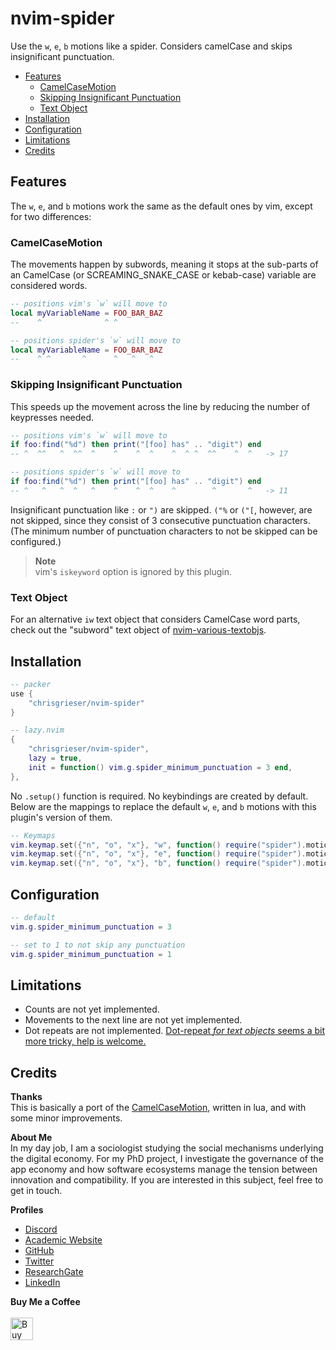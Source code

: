 # nvim-spider
Use the `w`, `e`, `b` motions like a spider. Considers camelCase and skips insignificant punctuation.

<!--toc:start-->
- [Features](#features)
	- [CamelCaseMotion](#camelcasemotion)
	- [Skipping Insignificant Punctuation](#skipping-insignificant-punctuation)
	- [Text Object](#text-object)
- [Installation](#installation)
- [Configuration](#configuration)
- [Limitations](#limitations)
- [Credits](#credits)
<!--toc:end-->

## Features
The `w`, `e`, and `b` motions work the same as the default ones by vim, except for two differences:

### CamelCaseMotion
The movements happen by subwords, meaning it stops at the sub-parts of an CamelCase (or SCREAMING_SNAKE_CASE or kebab-case) variable are considered words.

```lua
-- positions vim's `w` will move to
local myVariableName = FOO_BAR_BAZ
--    ^              ^ ^

-- positions spider's `w` will move to
local myVariableName = FOO_BAR_BAZ
--    ^ ^       ^      ^   ^   ^
```

### Skipping Insignificant Punctuation
This speeds up the movement across the line by reducing the number of keypresses needed.

```lua
-- positions vim's `w` will move to
if foo:find("%d") then print("[foo] has" .. "digit") end
-- ^  ^^   ^  ^^  ^    ^    ^  ^    ^  ^ ^  ^^    ^  ^   -> 17

-- positions spider's `w` will move to
if foo:find("%d") then print("[foo] has" .. "digit") end
-- ^   ^   ^  ^   ^    ^    ^  ^    ^        ^       ^   -> 11
```

Insignificant punctuation like `:` or `")` are skipped. `("%` or `("[`, however, are not skipped, since they consist of 3 consecutive punctuation characters. (The minimum number of punctuation characters to not be skipped can be configured.)

> __Note__  
> vim's `iskeyword` option is ignored by this plugin.

### Text Object
For an alternative `iw` text object that considers CamelCase word parts, check out the "subword" text object of [nvim-various-textobjs](https://github.com/chrisgrieser/nvim-various-textobjs).

## Installation

```lua
-- packer
use { 
	"chrisgrieser/nvim-spider" 
}

-- lazy.nvim
{
	"chrisgrieser/nvim-spider",
	lazy = true,
	init = function() vim.g.spider_minimum_punctuation = 3 end,
},
```

No `.setup()` function is required. No keybindings are created by default. Below are the mappings to replace the default `w`, `e`, and `b` motions with this plugin's version of them.

```lua
-- Keymaps
vim.keymap.set({"n", "o", "x"}, "w", function() require("spider").motion("w") end, { desc = "Spider-w" })
vim.keymap.set({"n", "o", "x"}, "e", function() require("spider").motion("e") end, { desc = "Spider-e" })
vim.keymap.set({"n", "o", "x"}, "b", function() require("spider").motion("b") end, { desc = "Spider-b" })
```

## Configuration

```lua
-- default
vim.g.spider_minimum_punctuation = 3

-- set to 1 to not skip any punctuation
vim.g.spider_minimum_punctuation = 1
```

## Limitations
- Counts are not yet implemented.
- Movements to the next line are not yet implemented.
- Dot repeats are not implemented. [Dot-repeat *for text objects* seems a bit more tricky, help is welcome.](https://github.com/chrisgrieser/nvim-various-textobjs/issues/7#issuecomment-1374861900)

## Credits
__Thanks__  
This is basically a port of the [CamelCaseMotion](https://github.com/bkad/CamelCaseMotion), written in lua, and with some minor improvements.

<!-- vale Google.FirstPerson = NO -->
__About Me__  
In my day job, I am a sociologist studying the social mechanisms underlying the digital economy. For my PhD project, I investigate the governance of the app economy and how software ecosystems manage the tension between innovation and compatibility. If you are interested in this subject, feel free to get in touch.

__Profiles__  
- [Discord](https://discordapp.com/users/462774483044794368/)
- [Academic Website](https://chris-grieser.de/)
- [GitHub](https://github.com/chrisgrieser/)
- [Twitter](https://twitter.com/pseudo_meta)
- [ResearchGate](https://www.researchgate.net/profile/Christopher-Grieser)
- [LinkedIn](https://www.linkedin.com/in/christopher-grieser-ba693b17a/)

__Buy Me a Coffee__  
<br>
<a href='https://ko-fi.com/Y8Y86SQ91' target='_blank'><img height='36' style='border:0px;height:36px;' src='https://cdn.ko-fi.com/cdn/kofi1.png?v=3' border='0' alt='Buy Me a Coffee at ko-fi.com' /></a>
